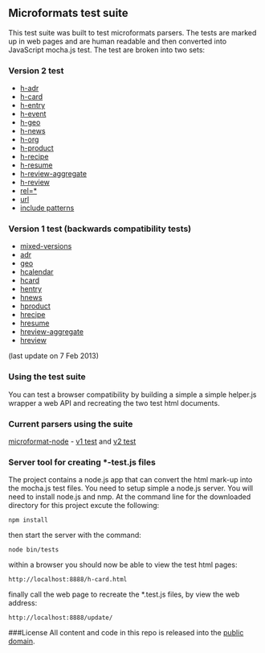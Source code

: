 ## Microformats test suite


This test suite was built to test microformats parsers. The tests are marked up in web pages and are human readable and then converted into JavaScript mocha.js test. The test are broken into two sets: 


### Version 2 test 
* [h-adr](http://microformat2-node.jit.su/h-adr.html) 
* [h-card](http://microformat2-node.jit.su/h-card.html) 
* [h-entry](http://microformat2-node.jit.su/h-entry.html) 
* [h-event](http://microformat2-node.jit.su/h-event.html) 
* [h-geo](http://microformat2-node.jit.su/h-geo.html) 
* [h-news](http://microformat2-node.jit.su/h-news.html) 
* [h-org](http://microformat2-node.jit.su/h-org.html) 
* [h-product](http://microformat2-node.jit.su/h-product.html) 
* [h-recipe](http://microformat2-node.jit.su/h-recipe.html) 
* [h-resume](http://microformat2-node.jit.su/h-resume.html) 
* [h-review-aggregate](http://microformat2-node.jit.su/h-review-aggregate.html) 
* [h-review](http://microformat2-node.jit.su/h-review.html) 
* [rel=*](http://microformat2-node.jit.su/rel.html) 
* [url](http://microformat2-node.jit.su/url.html) 
* [include patterns](http://microformat2-node.jit.su/includes.html) 



### Version 1 test (backwards compatibility tests) 
* [mixed-versions](http://microformat2-node.jit.su/mixed-versions.html) 
* [adr](http://microformat2-node.jit.su/adr.html)
* [geo](http://microformat2-node.jit.su/geo.html)
* [hcalendar](http://microformat2-node.jit.su/hcalendars.html)
* [hcard](http://microformat2-node.jit.su/hcard.html)
* [hentry](http://microformat2-node.jit.su/hentry.html)
* [hnews](http://microformat2-node.jit.su/hnews.html)
* [hproduct](http://microformat2-node.jit.su/hproduct.html)
* [hrecipe](http://microformat2-node.jit.su/hrecipe.html)
* [hresume](http://microformat2-node.jit.su/hresume.html)
* [hreview-aggregate](http://microformat2-node.jit.su/hreview-aggregate.html)
* [hreview](http://microformat2-node.jit.su/hreview.html)

(last update on 7 Feb 2013)


### Using the test suite

You can test a browser compatibility by building a simple a simple helper.js wrapper a web API and recreating the two test html documents.

### Current parsers using the suite
[microformat-node](http://microformat2-node.jit.su/) - [v1 test](http://microformat2-node.jit.su/mocha-v1.html) and [v2 test](http://microformat2-node.jit.su/mocha-v2.html)

### Server tool for creating *-test.js files
The project contains a node.js app that can convert the html mark-up into the mocha.js test files. You need to setup simple a node.js server. You will need to install node.js and nmp. At the command line for the downloaded directory for this project excute the following:

    npm install 

then start the server with the command:

	node bin/tests

within a browser you should now be able to view the test html pages:

	http://localhost:8888/h-card.html	

finally call the web page to recreate the *.test.js files, by view the web address:

	http://localhost:8888/update/



###License
All content and code in this repo is released into the [public domain](http://en.wikipedia.org/wiki/public_domain).

